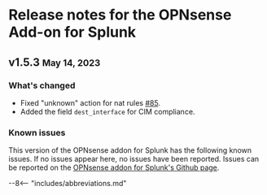 # Release notes for the OPNsense Add-on for Splunk

## v1.5.3 <small>May 14, 2023</small>

### What's changed

- Fixed "unknown" action for nat rules [#85](https://github.com/ZachChristensen28/TA-opnsense/issues/85).
- Added the field `dest_interface` for CIM compliance.

### Known issues

This version of the OPNsense addon for Splunk has the following known issues. If no issues appear here, no issues have been reported. Issues can be reported on the [OPNsense addon for Splunk's Github page](https://github.com/ZachChristensen28/TA-opnsense/issues).

--8<-- "includes/abbreviations.md"
